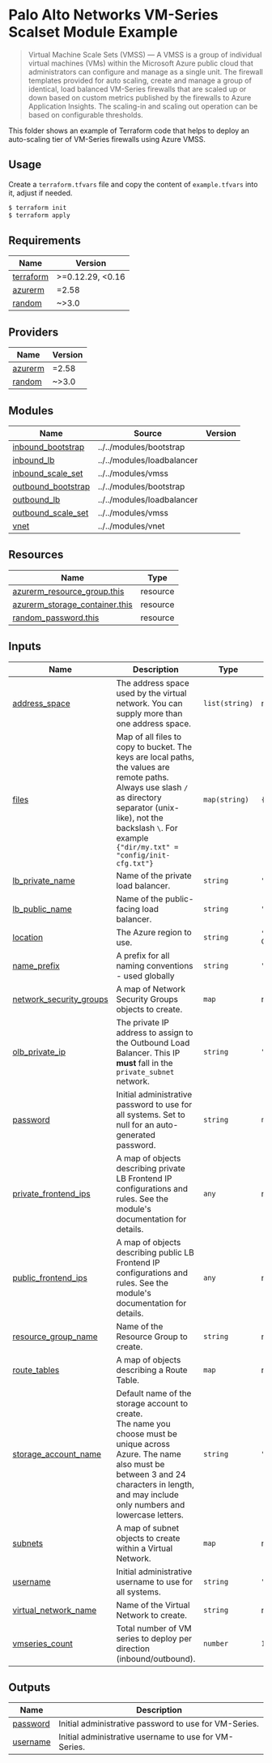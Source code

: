 # Palo Alto Networks VM-Series Scalset Module Example

>Virtual Machine Scale Sets (VMSS) — A VMSS is a group of individual virtual machines (VMs) within the Microsoft Azure public cloud that administrators can configure and manage as a single unit. The firewall templates provided for auto scaling, create and manage a group of identical, load balanced VM-Series firewalls that are scaled up or down based on custom metrics published by the firewalls to Azure Application Insights. The scaling-in and scaling out operation can be based on configurable thresholds.

This folder shows an example of Terraform code that helps to deploy an auto-scaling tier of VM-Series firewalls using Azure VMSS.

## Usage

Create a `terraform.tfvars` file and copy the content of `example.tfvars` into it, adjust if needed.

```bash
$ terraform init
$ terraform apply
```

<!-- BEGINNING OF PRE-COMMIT-TERRAFORM DOCS HOOK -->
## Requirements

| Name | Version |
|------|---------|
| <a name="requirement_terraform"></a> [terraform](#requirement\_terraform) | >=0.12.29, <0.16 |
| <a name="requirement_azurerm"></a> [azurerm](#requirement\_azurerm) | =2.58 |
| <a name="requirement_random"></a> [random](#requirement\_random) | ~>3.0 |

## Providers

| Name | Version |
|------|---------|
| <a name="provider_azurerm"></a> [azurerm](#provider\_azurerm) | =2.58 |
| <a name="provider_random"></a> [random](#provider\_random) | ~>3.0 |

## Modules

| Name | Source | Version |
|------|--------|---------|
| <a name="module_inbound_bootstrap"></a> [inbound\_bootstrap](#module\_inbound\_bootstrap) | ../../modules/bootstrap |  |
| <a name="module_inbound_lb"></a> [inbound\_lb](#module\_inbound\_lb) | ../../modules/loadbalancer |  |
| <a name="module_inbound_scale_set"></a> [inbound\_scale\_set](#module\_inbound\_scale\_set) | ../../modules/vmss |  |
| <a name="module_outbound_bootstrap"></a> [outbound\_bootstrap](#module\_outbound\_bootstrap) | ../../modules/bootstrap |  |
| <a name="module_outbound_lb"></a> [outbound\_lb](#module\_outbound\_lb) | ../../modules/loadbalancer |  |
| <a name="module_outbound_scale_set"></a> [outbound\_scale\_set](#module\_outbound\_scale\_set) | ../../modules/vmss |  |
| <a name="module_vnet"></a> [vnet](#module\_vnet) | ../../modules/vnet |  |

## Resources

| Name | Type |
|------|------|
| [azurerm_resource_group.this](https://registry.terraform.io/providers/hashicorp/azurerm/2.58/docs/resources/resource_group) | resource |
| [azurerm_storage_container.this](https://registry.terraform.io/providers/hashicorp/azurerm/2.58/docs/resources/storage_container) | resource |
| [random_password.this](https://registry.terraform.io/providers/hashicorp/random/latest/docs/resources/password) | resource |

## Inputs

| Name | Description | Type | Default | Required |
|------|-------------|------|---------|:--------:|
| <a name="input_address_space"></a> [address\_space](#input\_address\_space) | The address space used by the virtual network. You can supply more than one address space. | `list(string)` | n/a | yes |
| <a name="input_files"></a> [files](#input\_files) | Map of all files to copy to bucket. The keys are local paths, the values are remote paths. Always use slash `/` as directory separator (unix-like), not the backslash `\`. For example `{"dir/my.txt" = "config/init-cfg.txt"}` | `map(string)` | `{}` | no |
| <a name="input_lb_private_name"></a> [lb\_private\_name](#input\_lb\_private\_name) | Name of the private load balancer. | `string` | `"lb_private"` | no |
| <a name="input_lb_public_name"></a> [lb\_public\_name](#input\_lb\_public\_name) | Name of the public-facing load balancer. | `string` | `"lb_public"` | no |
| <a name="input_location"></a> [location](#input\_location) | The Azure region to use. | `string` | `"Australia Central"` | no |
| <a name="input_name_prefix"></a> [name\_prefix](#input\_name\_prefix) | A prefix for all naming conventions - used globally | `string` | `"pantf"` | no |
| <a name="input_network_security_groups"></a> [network\_security\_groups](#input\_network\_security\_groups) | A map of Network Security Groups objects to create. | `map` | n/a | yes |
| <a name="input_olb_private_ip"></a> [olb\_private\_ip](#input\_olb\_private\_ip) | The private IP address to assign to the Outbound Load Balancer. This IP **must** fall in the `private_subnet` network. | `string` | `"10.110.0.21"` | no |
| <a name="input_password"></a> [password](#input\_password) | Initial administrative password to use for all systems. Set to null for an auto-generated password. | `string` | `null` | no |
| <a name="input_private_frontend_ips"></a> [private\_frontend\_ips](#input\_private\_frontend\_ips) | A map of objects describing private LB Frontend IP configurations and rules. See the module's documentation for details. | `any` | n/a | yes |
| <a name="input_public_frontend_ips"></a> [public\_frontend\_ips](#input\_public\_frontend\_ips) | A map of objects describing public LB Frontend IP configurations and rules. See the module's documentation for details. | `any` | n/a | yes |
| <a name="input_resource_group_name"></a> [resource\_group\_name](#input\_resource\_group\_name) | Name of the Resource Group to create. | `string` | n/a | yes |
| <a name="input_route_tables"></a> [route\_tables](#input\_route\_tables) | A map of objects describing a Route Table. | `map` | n/a | yes |
| <a name="input_storage_account_name"></a> [storage\_account\_name](#input\_storage\_account\_name) | Default name of the storage account to create.<br>The name you choose must be unique across Azure. The name also must be between 3 and 24 characters in length, and may include only numbers and lowercase letters. | `string` | `"pantfstorage"` | no |
| <a name="input_subnets"></a> [subnets](#input\_subnets) | A map of subnet objects to create within a Virtual Network. | `map` | n/a | yes |
| <a name="input_username"></a> [username](#input\_username) | Initial administrative username to use for all systems. | `string` | `"panadmin"` | no |
| <a name="input_virtual_network_name"></a> [virtual\_network\_name](#input\_virtual\_network\_name) | Name of the Virtual Network to create. | `string` | n/a | yes |
| <a name="input_vmseries_count"></a> [vmseries\_count](#input\_vmseries\_count) | Total number of VM series to deploy per direction (inbound/outbound). | `number` | `1` | no |

## Outputs

| Name | Description |
|------|-------------|
| <a name="output_password"></a> [password](#output\_password) | Initial administrative password to use for VM-Series. |
| <a name="output_username"></a> [username](#output\_username) | Initial administrative username to use for VM-Series. |
<!-- END OF PRE-COMMIT-TERRAFORM DOCS HOOK -->
